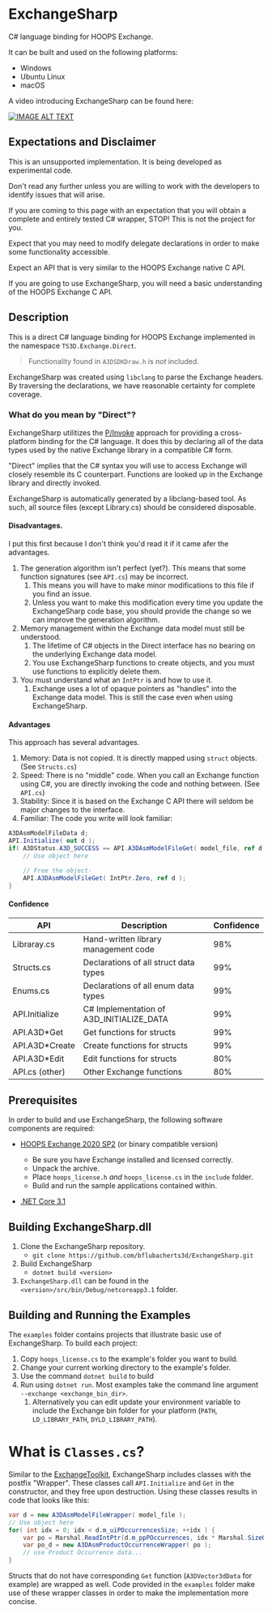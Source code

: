 # ExchangeSharp
C# language binding for HOOPS Exchange. 

It can be built and used on the following platforms:
 - Windows
 - Ubuntu Linux
 - macOS

A video introducing ExchangeSharp can be found here:

[![IMAGE ALT TEXT](http://img.youtube.com/vi/C6XPWZAu1EE/0.jpg)](http://www.youtube.com/watch?v=C6XPWZAu1EE "ExchangeSharp: HOOPS Exchange and C# With No Performance Loss") 

## Expectations and Disclaimer
This is an unsupported implementation. It is being developed as experimental code. 

Don't read any further unless you are willing to work with the developers to identify issues that will arise.

If you are coming to this page with an expectation that you will obtain a complete and entirely tested C# wrapper, STOP! This is not the project for you.

Expect that you may need to modify delegate declarations in order to make some functionality accessible.

Expect an API that is very similar to the HOOPS Exchange native C API.

If you are going to use ExchangeSharp, you will need a basic understanding of the HOOPS Exchange C API.

## Description
This is a direct C# language binding for HOOPS Exchange implemented in the namespace `TS3D.Exchange.Direct`. 

> Functionality found in `A3DSDKDraw.h` is _not_ included.

ExchangeSharp was created using `libclang` to parse the Exchange headers. By traversing the declarations, we have reasonable certainty for complete coverage.

### What do you mean by "Direct"?
ExchangeSharp utilitizes the [P/Invoke](https://docs.microsoft.com/en-us/dotnet/standard/native-interop/pinvoke) approach for providing a cross-platform binding for the C# language. It does this by declaring all of the data types used by the native Exchange library in a compatible C# form.

"Direct" implies that the C# syntax you will use to access Exchange will closely resemble its C counterpart. Functions are looked up in the Exchange library and directly invoked.

ExchangeSharp is automatically generated by a libclang-based tool. As such, all source files (except Library.cs) should be considered disposable.

#### Disadvantages. 
I put this first because I don't think you'd read it if it came afer the advantages.

1. The generation algorithm isn't perfect (yet?). This means that some function signatures (see `API.cs`) may be incorrect.
	1. This means you will have to make minor modifications to this file if you find an issue.
	1. Unless you want to make this modification every time you update the ExchangeSharp code base, you should provide the change so we can improve the generation algorithm.
1. Memory management within the Exchange data model must still be understood.
	1. The lifetime of C# objects in the Direct interface has no bearing on the underlying Exchange data model.
	1. You use ExchangeSharp functions to create objects, and you must use functions to explicitly delete them.
1. You must understand what an `IntPtr` is and how to use it.
	1. Exchange uses a lot of opaque pointers as "handles" into the Exchange data model. This is still the case even when using ExchangeSharp.

#### Advantages 
This approach has several advantages.

1. Memory: Data is not copied. It is directly mapped using `struct` objects. (See `Structs.cs`)
1. Speed: There is no "middle" code. When you call an Exchange function using C#, you are directly invoking the code and nothing between. (See `API.cs`)
1. Stability: Since it is based on the Exchange C API there will seldom be major changes to the interface.
1. Familiar: The code you write will look familiar:
```csharp
A3DAsmModelFileData d;
API.Initialize( out d );
if( A3DStatus.A3D_SUCCESS == API.A3DAsmModelFileGet( model_file, ref d ) ) {
    // Use object here

    // Free the object-
    API.A3DAsmModelFileGet( IntPtr.Zero, ref d );
}
```

#### Confidence

| API                        | Description                              | Confidence |
|----------------------------|------------------------------------------|------------|
| Libraray.cs                | Hand-written library management code     |     98%    |
| Structs.cs                 | Declarations of all struct data types    |     99%    |
| Enums.cs                   | Declarations of all enum data types      |     99%    |
| API.Initialize             | C# Implementation of A3D_INITIALIZE_DATA |     99%    |
| API.A3D*Get                | Get functions for structs                |     99%    |
| API.A3D*Create             | Create functions for structs             |     99%    |
| API.A3D*Edit               | Edit functions for structs               |     80%    |
| API.cs (other)             | Other Exchange functions                 |     80%    |



## Prerequisites
In order to build and use ExchangeSharp, the following software components are required:
* [HOOPS Exchange 2020 SP2](https://developer.techsoft3d.com/hoops/exchange/downloads/latest/) (or binary compatible version)
	* Be sure you have Exchange installed and licensed correctly. 
	* Unpack the archive.
 	* Place `hoops_license.h` _and_ `hoops_license.cs` in the `include` folder.
	* Build and run the sample applications contained within.

* [.NET Core 3.1](https://dotnet.microsoft.com/download/dotnet-core/3.1)

## Building ExchangeSharp.dll
1. Clone the ExchangeSharp repository.
	* `git clone https://github.com/bflubacherts3d/ExchangeSharp.git`
1. Build ExchangeSharp
	* `dotnet build <version>`
1. `ExchangeSharp.dll` can be found in the `<version>/src/bin/Debug/netcoreapp3.1` folder.

## Building and Running the Examples
The `examples` folder contains projects that illustrate basic use of ExchangeSharp. To build each project:
1. Copy `hoops_license.cs` to the example's folder you want to build.
1. Change your current working directory to the example's folder.
1. Use the command `dotnet build` to build
1. Run using `dotnet run`. Most examples take the command line argument `--exchange <exchange_bin_dir>`.
	1. Alternatively you can edit update your environment variable to include the Exchange bin folder for your platform (`PATH`, `LD_LIBRARY_PATH`, `DYLD_LIBRARY_PATH`).

# What is `Classes.cs`?
Similar to the [ExchangeToolkit](https://labs.techsoft3d.com/project/exchange-toolkit/), ExchangeSharp includes classes with the postfix "Wrapper". These classes call `API.Initialize` and `Get` in the constructor, and they free upon destruction. Using these classes results in code that looks like this:

```csharp
var d = new A3DAsmModelFileWrapper( model_file );
// Use object here
for( int idx = 0; idx < d.m_uiPOccurrencesSize; ++idx ) {
    var po = Marshal.ReadIntPtr(d.m_ppPOccurrences, idx * Marshal.SizeOf( typeof(IntPtr) ) );
    var po_d = new A3DAsmProductOccurrenceWrapper( po );
    // use Product Occurrence data...
}
```

Structs that do not have corresponding `Get` function (`A3DVector3dData` for example) are wrapped as well. Code provided in the `examples` folder make use of these wrapper classes in order to make the implementation more concise.



